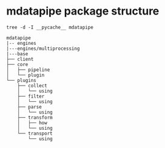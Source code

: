 # mdatapipe package structure

`tree -d -I __pycache__ mdatapipe`

```
mdatapipe
|-- engines
|---engines/multiprocessing
|---base
├── client
├── core
│   ├── pipeline
│   └── plugin
└── plugins
    ├── collect
    │   └── using
    ├── filter
    │   └── using
    ├── parse
    │   └── using
    ├── transform
    │   ├── how
    │   └── using
    └── transport
        └── using
```
